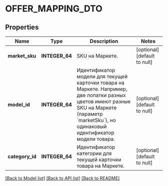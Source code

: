 # OFFER_MAPPING_DTO

## Properties
Name | Type | Description | Notes
------------ | ------------- | ------------- | -------------
**market_sku** | **INTEGER_64** | SKU на Маркете. | [optional] [default to null]
**model_id** | **INTEGER_64** | Идентификатор модели для текущей карточки товара на Маркете.  Например, две лопатки разных цветов имеют разные SKU на Маркете (параметр &#x60;marketSku&#x60;), но одинаковый идентификатор модели товара.  | [optional] [default to null]
**category_id** | **INTEGER_64** | Идентификатор категории для текущей карточки товара на Маркете. | [optional] [default to null]

[[Back to Model list]](../README.md#documentation-for-models) [[Back to API list]](../README.md#documentation-for-api-endpoints) [[Back to README]](../README.md)


